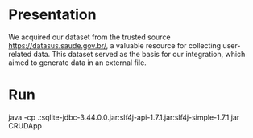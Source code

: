 # Presentation


We acquired our dataset from the trusted source https://datasus.saude.gov.br/, a valuable resource for collecting user-related data. This dataset served as the basis for our integration, which aimed to generate data in an external file.


# Run
java -cp .:sqlite-jdbc-3.44.0.0.jar:slf4j-api-1.7.1.jar:slf4j-simple-1.7.1.jar CRUDApp
